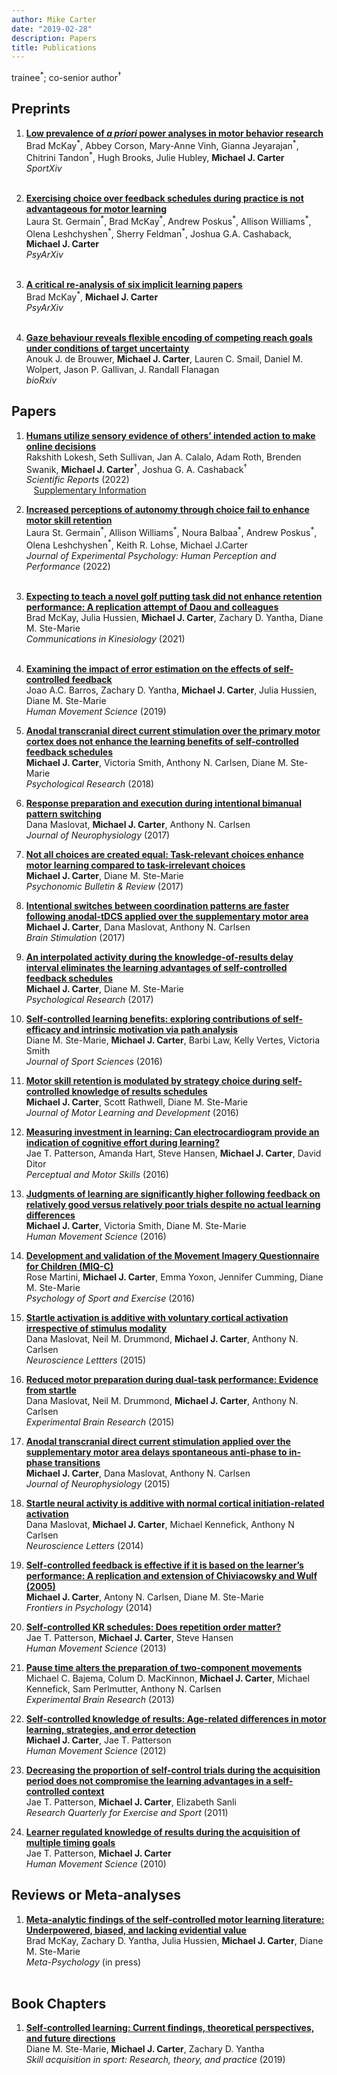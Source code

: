 ```yaml
---
author: Mike Carter
date: "2019-02-28"
description: Papers
title: Publications
---
```


trainee<sup>&ast;</sup>; co-senior author<sup>&dagger;</sup>


## Preprints

1. [**Low prevalence of *a priori* power analyses in motor behavior research**](https://doi.org/10.51224/SRXIV.175)  
Brad McKay<sup>&ast;</sup>, Abbey Corson, Mary-Anne Vinh, Gianna Jeyarajan<sup>&ast;</sup>, Chitrini Tandon<sup>&ast;</sup>, Hugh Brooks, Julie Hubley, **Michael J. Carter**  
*SportXiv*  
[<i class="fa-solid fa-file-pdf"></i>][103] &nbsp;[<i class="fa-brands fa-github"></i>](https://github.com/cartermaclab/proj_power-motor-behaviour)

1. [**Exercising choice over feedback schedules during practice is not advantageous for motor learning**](https://doi.org/10.31234/osf.io/n52pq)  
Laura St. Germain<sup>&ast;</sup>, Brad McKay<sup>&ast;</sup>, Andrew Poskus<sup>&ast;</sup>, Allison Williams<sup>&ast;</sup>, Olena Leshchyshen<sup>&ast;</sup>, Sherry Feldman<sup>&ast;</sup>, Joshua G.A. Cashaback, **Michael J. Carter**  
*PsyArXiv*  
[<i class="fa-solid fa-file-pdf"></i>][102] &nbsp;[<i class="fa-brands fa-github"></i>](https://github.com/cartermaclab/expt_sc-feedback-characteristics)

1. [**A critical re-analysis of six implicit learning papers**](https://doi.org/10.31234/osf.io/n8mab)  
Brad McKay<sup>&ast;</sup>, **Michael J. Carter**  
*PsyArXiv*  
[<i class="fa-solid fa-file-pdf"></i>][101] &nbsp;[<i class="fa-brands fa-github"></i>](https://github.com/cartermaclab/comm_lola-tzetzis-data-irregularities)

1. [**Gaze behaviour reveals flexible encoding of competing reach goals under conditions of target uncertainty**](https://doi.org/10.1101/2020.09.02.279414)  
Anouk J. de Brouwer, **Michael J. Carter**, Lauren C. Smail, Daniel M. Wolpert, Jason P. Gallivan, J. Randall Flanagan  
*bioRxiv*  
[<i class="fa-solid fa-file-pdf"></i>][100] 


## Papers

1. [**Humans utilize sensory evidence of others’ intended action to make online decisions**](https://doi.org/10.1038/s41598-022-12662-y)  
Rakshith Lokesh, Seth Sullivan, Jan A. Calalo, Adam Roth, Brenden Swanik, **Michael J. Carter**<sup>&dagger;</sup>, Joshua G. A. Cashaback<sup>&dagger;</sup>  
*Scientific Reports* (2022)  
[<i class="fa-solid fa-file-pdf"></i>][25] &nbsp;[<i class="ai ai-osf"></i>](https://osf.io/bgf7t/) &nbsp;[Supplementary Information](https://static-content.springer.com/esm/art%3A10.1038%2Fs41598-022-12662-y/MediaObjects/41598_2022_12662_MOESM1_ESM.pdf)

1. [**Increased perceptions of autonomy through choice fail to enhance motor skill retention**](http://dx.doi.org/10.1037/xhp0000992)  
Laura St. Germain<sup>&ast;</sup>, Allison Williams<sup>&ast;</sup>, Noura Balbaa<sup>&ast;</sup>, Andrew Poskus<sup>&ast;</sup>, Olena Leshchyshen<sup>&ast;</sup>, Keith R. Lohse, Michael J.Carter  
*Journal of Experimental Psychology: Human Perception and Performance* (2022)  
[<i class="fa-solid fa-file-pdf"></i>][24] &nbsp;[<i class="fa-brands fa-github"></i>](https://github.com/cartermaclab/expt_explicit-yoked)

1. [**Expecting to teach a novel golf putting task did not enhance retention performance: A replication attempt of Daou and colleagues**](https://doi.org/10.51224/cik.v1i2.39)  
Brad McKay,  Julia Hussien, **Michael J. Carter**, Zachary D. Yantha, Diane M. Ste-Marie  
*Communications in Kinesiology* (2021)  
[<i class="fa-solid fa-file-pdf"></i>][23] &nbsp;[<i class="fa-brands fa-github"></i>](https://github.com/cartermaclab/expt_expect-to-teach)

1. [**Examining the impact of error estimation on the effects of self-controlled feedback**](https://doi.org/10.1016/j.humov.2018.12.002)  
Joao A.C. Barros, Zachary D. Yantha, **Michael J. Carter**, Julia Hussien, Diane M. Ste-Marie  
*Human Movement Science* (2019)  
[<i class="fa-solid fa-file-pdf"></i>][21]

1. [**Anodal transcranial direct current stimulation over the primary motor cortex does not enhance the learning benefits of self-controlled feedback schedules**](https://doi.org/10.1007/s00426-017-0846-x)  
**Michael J. Carter**, Victoria Smith, Anthony N. Carlsen, Diane M. Ste-Marie  
*Psychological Research* (2018)  
[<i class="fa-solid fa-file-pdf"></i>][20]

1. [**Response preparation and execution during intentional bimanual pattern switching**](https://doi.org/10.1152/jn.00323.2017)  
Dana Maslovat, **Michael J. Carter**, Anthony N. Carlsen  
*Journal of Neurophysiology* (2017)  
[<i class="fa-solid fa-file-pdf"></i>][19]

1. [**Not all choices are created equal: Task-relevant choices enhance motor learning compared to task-irrelevant choices**](https://doi.org/10.3758/s13423-017-1250-7)  
**Michael J. Carter**, Diane M. Ste-Marie  
*Psychonomic Bulletin & Review* (2017)  
[<i class="fa-solid fa-file-pdf"></i>][18]

1. [**Intentional switches between coordination patterns are faster following anodal-tDCS applied over the supplementary motor area**](https://doi.org/10.1016/j.brs.2016.11.002)  
 **Michael J. Carter**, Dana Maslovat, Anthony N. Carlsen  
 *Brain Stimulation* (2017)  
[<i class="fa-solid fa-file-pdf"></i>][17]

1. [**An interpolated activity during the knowledge-of-results delay interval eliminates the learning advantages of self-controlled feedback schedules**](https://doi.org/10.1007/s00426-016-0757-2)  
**Michael J. Carter**, Diane M. Ste-Marie  
*Psychological Research* (2017)  
[<i class="fa-solid fa-file-pdf"></i>][16]

1. [**Self-controlled learning benefits: exploring contributions of self-efficacy and intrinsic motivation via path analysis**](https://doi.org/10.1080/02640414.2015.1130236)  
Diane M. Ste-Marie, **Michael J. Carter**, Barbi Law, Kelly Vertes, Victoria Smith  
*Journal of Sport Sciences* (2016)  
[<i class="fa-solid fa-file-pdf"></i>][15]

1. [**Motor skill retention is modulated by strategy choice during self-controlled knowledge of results schedules**](https://doi.org/10.1123/jmld.2015-0023)  
**Michael J. Carter**, Scott Rathwell, Diane M. Ste-Marie  
*Journal of Motor Learning and Development* (2016)  
[<i class="fa-solid fa-file-pdf"></i>][14]

1. [**Measuring investment in learning: Can electrocardiogram provide an indication of cognitive effort during learning?**](https://doi.org/10.1177/0031512516633348)  
Jae T. Patterson, Amanda Hart, Steve Hansen, **Michael J. Carter**, David Ditor  
*Perceptual and Motor Skills* (2016)  
[<i class="fa-solid fa-file-pdf"></i>][13]

1. [**Judgments of learning are significantly higher following feedback on relatively good versus relatively poor trials despite no actual learning differences**](https://doi.org/10.1016/j.humov.2015.11.006)  
**Michael J. Carter**, Victoria Smith, Diane M. Ste-Marie  
*Human Movement Science* (2016)  
[<i class="fa-solid fa-file-pdf"></i>][12]

1. [**Development and validation of the Movement Imagery Questionnaire for Children (MIQ-C)**](https://doi.org/10.1016/j.psychsport.2015.08.008)  
Rose Martini, **Michael J. Carter**, Emma Yoxon, Jennifer Cumming, Diane M. Ste-Marie  
*Psychology of Sport and Exercise* (2016)  
[<i class="fa-solid fa-file-pdf"></i>][11]

1. [**Startle activation is additive with voluntary cortical activation irrespective of stimulus modality**](https://doi.org/10.1016/j.neulet.2015.08.053)  
Dana Maslovat, Neil M. Drummond, **Michael J. Carter**, Anthony N. Carlsen  
*Neuroscience Lettters* (2015)  
[<i class="fa-solid fa-file-pdf"></i>][10]

1. [**Reduced motor preparation during dual-task performance: Evidence from startle**](https://doi.org/10.1007/s00221-015-4340-7)  
Dana Maslovat, Neil M. Drummond, **Michael J. Carter**, Anthony N. Carlsen  
*Experimental Brain Research* (2015)  
[<i class="fa-solid fa-file-pdf"></i>][9]

1. [**Anodal transcranial direct current stimulation applied over the supplementary motor area delays spontaneous anti-phase to in-phase transitions**](https://doi.org/10.1152/jn.00662.2014)  
**Michael J. Carter**, Dana Maslovat, Anthony N. Carlsen  
*Journal of Neurophysiology* (2015)  
[<i class="fa-solid fa-file-pdf"></i>][8]

1. [**Startle neural activity is additive with normal cortical initiation-related activation**](https://doi.org/10.1016/j.neulet.2013.11.009)  
Dana Maslovat, **Michael J. Carter**, Michael Kennefick, Anthony N Carlsen  
*Neuroscience Letters* (2014)  
[<i class="fa-solid fa-file-pdf"></i>][7]

1. [**Self-controlled feedback is effective if it is based on the learner’s performance: A replication and extension of Chiviacowsky and Wulf (2005)**](https://doi.org/10.3389/fpsyg.2014.01325)  
**Michael J. Carter**, Antony N. Carlsen, Diane M. Ste-Marie  
*Frontiers in Psychology* (2014)  
[<i class="fa-solid fa-file-pdf"></i>][6]

1. [**Self-controlled KR schedules: Does repetition order matter?**](https://doi.org/10.1016/j.humov.2013.03.005)  
Jae T. Patterson, **Michael J. Carter**, Steve Hansen  
*Human Movement Science* (2013)  
[<i class="fa-solid fa-file-pdf"></i>][5]

1. [**Pause time alters the preparation of two-component movements**](https://doi.org/10.1007/s00221-013-3670-6)  
Michael C. Bajema, Colum D. MacKinnon, **Michael J. Carter**, Michael Kennefick, Sam Perlmutter, Anthony N. Carlsen  
*Experimental Brain Research* (2013)  
[<i class="fa-solid fa-file-pdf"></i>][4]

1. [**Self-controlled knowledge of results: Age-related differences in motor learning, strategies, and error detection**](https://doi.org/10.1016/j.humov.2012.07.008)  
**Michael J. Carter**, Jae T. Patterson  
*Human Movement Science* (2012)  
[<i class="fa-solid fa-file-pdf"></i>][3]

1. [**Decreasing the proportion of self-control trials during the acquisition period does not compromise the learning advantages in a self-controlled context**](https://doi.org/10.1080/02701367.2011.10599799)  
Jae T. Patterson, **Michael J. Carter**, Elizabeth Sanli  
*Research Quarterly for Exercise and Sport* (2011)  
[<i class="fa-solid fa-file-pdf"></i>][2]

1. [**Learner regulated knowledge of results during the acquisition of multiple timing goals**](https://doi.org/10.1016/j.humov.2009.12.003)  
Jae T. Patterson, **Michael J. Carter**  
*Human Movement Science* (2010)  
[<i class="fa-solid fa-file-pdf"></i>][1]


## Reviews or Meta-analyses

1. [**Meta-analytic findings of the self-controlled motor learning literature: Underpowered, biased, and lacking evidential value**](https://doi.org/10.31234/osf.io/8d3nb)  
Brad McKay, Zachary D. Yantha, Julia Hussien, **Michael J. Carter**, Diane M. Ste-Marie  
*Meta-Psychology* (in press)  
<i class="fa-solid fa-file-pdf"></i> &nbsp;[<i class="fa-brands fa-github"></i>](https://github.com/cartermaclab/proj_sc-meta-analysis)


## Book Chapters

1. [**Self-controlled learning: Current findings, theoretical perspectives, and future directions**](https://doi.org/10.4324/9781351189750)  
Diane M. Ste-Marie, **Michael J. Carter**, Zachary D. Yantha  
*Skill acquisition in sport: Research, theory, and practice* (2019)  
[<i class="fa-solid fa-file-pdf"></i>][22]


[1]:https://github.com/cartermaclab/articles_mjc/raw/main/2010_patterson-carter_learner-regulated-kr-multiple-timing-goals.pdf
[2]:https://github.com/cartermaclab/articles_mjc/raw/main/2011_patterson-etal_decreasing-proportion-of-self-control-trials.pdf
[3]:https://github.com/cartermaclab/articles_mjc/raw/main/2012_carter-patterson_self-controlled-kr-young-vs-older-adults.pdf
[4]:https://github.com/cartermaclab/articles_mjc/raw/main/2013_bajema-etal_pause-time-alters-preparation-of-two-component-mvts.pdf
[5]:https://github.com/cartermaclab/articles_mjc/raw/main/2013_patterson-etal_self-controlled-kr-and-repetition-schedules.pdf
[6]:https://github.com/cartermaclab/articles_mjc/raw/main/2014_carter-etal_self-controlled-feedback-replication-extension-of-chiviacowsky-wulf-2005.pdf
[7]:https://github.com/cartermaclab/articles_mjc/raw/main/2014_maslovat-etal_startle-neural-activity-is-additive-with-normal-initiation-related-activation.pdf
[8]:https://github.com/cartermaclab/articles_mjc/raw/main/2015_carter-etal_anodal-tdcs-delays-anti-to-inphase-transitions.pdf
[9]:https://github.com/cartermaclab/articles_mjc/raw/main/2015_maslovat-etal_reduced-motor-preparation-during-dual-task-performance.pdf
[10]:https://github.com/cartermaclab/articles_mjc/raw/main/2015_maslovat-etal_startle-neural-activity-is-additive-irrespective-of-stimulus-modality.pdf
[11]:https://github.com/cartermaclab/articles_mjc/raw/main/2016_martini-etal_development-and-validation-of-the-MIQ-C.pdf
[12]:https://github.com/cartermaclab/articles_mjc/raw/main/2016_carter-etal_judgments-of-learning-are-higher-after-fb-on-good-vs-poor-trials.pdf
[13]:https://github.com/cartermaclab/articles_mjc/raw/main/2016_patterson-etal_measuring-investment-in-learning.pdf
[14]:https://github.com/cartermaclab/articles_mjc/raw/main/2016_carter-etal_motor-skill-retention-is-modulated-by-strategy-choice-during-self-controlled-kr.pdf
[15]:https://github.com/cartermaclab/articles_mjc/raw/main/2016_stemarie-etal_self-controlled-learning-benefits-exploring-motivational-benefits-via-path-analysis.pdf
[16]:https://github.com/cartermaclab/articles_mjc/raw/main/2017_carter-stemarie_interpolated-activity-in-kr-delay-interval-eliminates-self-controlled-advantage.pdf
[17]:https://github.com/cartermaclab/articles_mjc/raw/main/2017_carter-etal_intentional-switches-between-coordination-patterns-are-faster-after-anodal-tdcs.pdf
[18]:https://github.com/cartermaclab/articles_mjc/raw/main/2017_carter-stemarie_not-all-choices-are-created-equal-task-relevant-vs-irrelevant-choices.pdf
[19]:https://github.com/cartermaclab/articles_mjc/raw/main/2017_maslovat-etal_response-preparation-and-execution-during-intentional-bimanual-pattern-switching.pdf
[20]:https://github.com/cartermaclab/articles_mjc/raw/main/2018_carter-etal_anodal-tdcs-does-not-enhance-self-controlled-learning-advantage.pdf
[21]:https://github.com/cartermaclab/articles_mjc/raw/main/2019_barros-etal_examining-the-impact-of-error-estimation-on-self-controlled-kr.pdf
[22]:https://github.com/cartermaclab/articles_mjc/raw/main/2019_ste-marie-etal_self-controlled-learning_chap-7.pdf
[23]:https://github.com/cartermaclab/articles_mjc/raw/main/2021_mckay-etal_expecting-to-teach-did-not-enhance-retention-replication-of-daou-etal.pdf
[24]:https://github.com/cartermaclab/articles_mjc/raw/main/2022_stgermain-etal_increased-perceptions-of-autonomy-through-choice-fail-to-enhance-retention.pdf
[25]:https://github.com/cartermaclab/articles_mjc/raw/main/2022_lokesh-etal_humans-utilize-sensory-evidence-of-others-intended-action-for-online-decisions.pdf


[100]:https://github.com/cartermaclab/articles_mjc/raw/main/preprint_debrouwer-etal_gaze-behaviour-reveals-flexible-encoding-of-competing-reach-goals.pdf
[101]:https://github.com/cartermaclab/articles_mjc/raw/main/preprint_mckay-carter_critical-reanalysis-of-six-implicit-learning-papers.pdf
[102]:https://github.com/cartermaclab/articles_mjc/raw/main/preprint_stgermain-etal_exercising-choice-over-fb-schedules-is-not-advantageous-for-learning.pdf
[103]:https://github.com/cartermaclab/articles_mjc/raw/main/preprint_mckay-etal_low-prevalence-of-power-analyses-in-motor-behaviour.pdf
